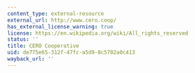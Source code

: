 ```yaml
---
content_type: external-resource
external_url: http://www.cero.coop/
has_external_license_warning: true
license: https://en.wikipedia.org/wiki/All_rights_reserved
status: ''
title: CERO Cooperative
uid: de775e65-312f-47fc-a5d9-8c5702a0c413
wayback_url: ''
---
```

